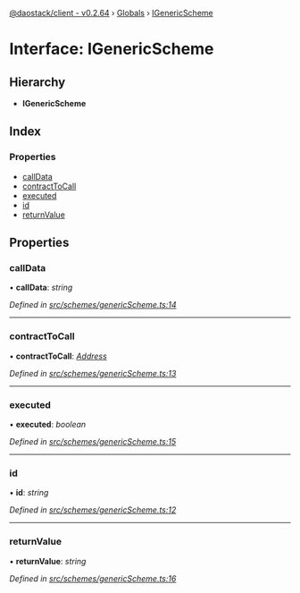 [@daostack/client - v0.2.64](../README.md) › [Globals](../globals.md) › [IGenericScheme](igenericscheme.md)

# Interface: IGenericScheme

## Hierarchy

* **IGenericScheme**

## Index

### Properties

* [callData](igenericscheme.md#calldata)
* [contractToCall](igenericscheme.md#contracttocall)
* [executed](igenericscheme.md#executed)
* [id](igenericscheme.md#id)
* [returnValue](igenericscheme.md#returnvalue)

## Properties

###  callData

• **callData**: *string*

*Defined in [src/schemes/genericScheme.ts:14](https://github.com/daostack/client/blob/b547acc/src/schemes/genericScheme.ts#L14)*

___

###  contractToCall

• **contractToCall**: *[Address](../globals.md#address)*

*Defined in [src/schemes/genericScheme.ts:13](https://github.com/daostack/client/blob/b547acc/src/schemes/genericScheme.ts#L13)*

___

###  executed

• **executed**: *boolean*

*Defined in [src/schemes/genericScheme.ts:15](https://github.com/daostack/client/blob/b547acc/src/schemes/genericScheme.ts#L15)*

___

###  id

• **id**: *string*

*Defined in [src/schemes/genericScheme.ts:12](https://github.com/daostack/client/blob/b547acc/src/schemes/genericScheme.ts#L12)*

___

###  returnValue

• **returnValue**: *string*

*Defined in [src/schemes/genericScheme.ts:16](https://github.com/daostack/client/blob/b547acc/src/schemes/genericScheme.ts#L16)*
